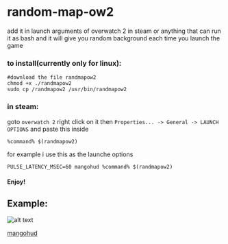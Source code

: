 # random-map-ow2
add it in launch arguments of overwatch 2 in steam or anything that can run it as bash and it will give you random background each time you launch the game
### to install(currently only for linux):
```
#download the file randmapow2
chmod +x ./randmapow2
sudo cp /randmapow2 /usr/bin/randmapow2
```
### in steam:
goto ``overwatch 2`` right click on it then ``Properties... -> General -> LAUNCH OPTIONS`` and paste this inside
```
%command% $(randmapow2)
```
for example i use this as the launche options
```
PULSE_LATENCY_MSEC=60 mangohud %command% $(randmapow2)
```
#### Enjoy!
## Example:
![alt text](<github random ow2 backgroud.GIF>)


[mangohud](https://github.com/flightlessmango/MangoHud)
